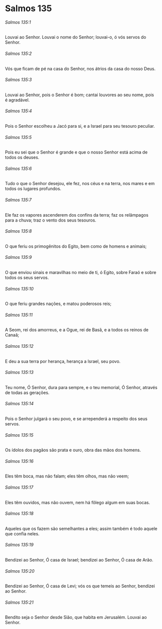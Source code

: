 # Salmos 135

###### Salmos 135:1

Louvai ao Senhor. Louvai o nome do Senhor; louvai-o, ó vós servos do Senhor.

###### Salmos 135:2

Vós que ficam de pé na casa do Senhor, nos átrios da casa do nosso Deus.

###### Salmos 135:3

Louvai ao Senhor, pois o Senhor é bom; cantai louvores ao seu nome, pois é agradável.

###### Salmos 135:4

Pois o Senhor escolheu a Jacó para si, e a Israel para seu tesouro peculiar.

###### Salmos 135:5

Pois eu sei que o Senhor é grande e que o nosso Senhor está acima de todos os deuses.

###### Salmos 135:6

Tudo o que o Senhor desejou, ele fez, nos céus e na terra, nos mares e em todos os lugares profundos.

###### Salmos 135:7

Ele faz os vapores ascenderem dos confins da terra; faz os relâmpagos para a chuva; traz o vento dos seus tesouros.

###### Salmos 135:8

O que feriu os primogênitos do Egito, bem como de homens e animais;

###### Salmos 135:9

O que enviou sinais e maravilhas no meio de ti, ó Egito, sobre Faraó e sobre todos os seus servos.

###### Salmos 135:10

O que feriu grandes nações, e matou poderosos reis;

###### Salmos 135:11

A Seom, rei dos amorreus, e a Ogue, rei de Basã, e a todos os reinos de Canaã;

###### Salmos 135:12

E deu a sua terra por herança, herança a Israel, seu povo.

###### Salmos 135:13

Teu nome, Ó Senhor, dura para sempre, e o teu memorial, Ó Senhor, através de todas as gerações.

###### Salmos 135:14

Pois o Senhor julgará o seu povo, e se arrependerá a respeito dos seus servos.

###### Salmos 135:15

Os ídolos dos pagãos são prata e ouro, obra das mãos dos homens.

###### Salmos 135:16

Eles têm boca, mas não falam; eles têm olhos, mas não veem;

###### Salmos 135:17

Eles têm ouvidos, mas não ouvem, nem há fôlego algum em suas bocas.

###### Salmos 135:18

Aqueles que os fazem são semelhantes a eles; assim também é todo aquele que confia neles.

###### Salmos 135:19

Bendizei ao Senhor, Ó casa de Israel; bendizei ao Senhor, Ó casa de Arão.

###### Salmos 135:20

Bendizei ao Senhor, Ó casa de Levi; vós os que temeis ao Senhor, bendizei ao Senhor.

###### Salmos 135:21

Bendito seja o Senhor desde Sião, que habita em Jerusalém. Louvai ao Senhor.

